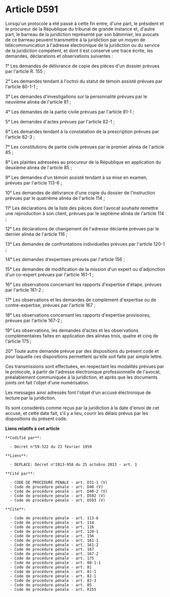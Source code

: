 # Article D591

Lorsqu'un protocole a été passé à cette fin entre, d'une part, le président et le procureur de la République du tribunal de
grande instance et, d'autre part, le barreau de la juridiction représenté par son bâtonnier, les avocats de ce barreau
peuvent transmettre à la juridiction par un moyen de télécommunication à l'adresse électronique de la juridiction ou du
service de la juridiction compétent, et dont il est conservé une trace écrite, les demandes, déclarations et observations
suivantes : 

1° Les demandes de délivrance de copie des pièces d'un dossier prévues par l'article R. 155 ; 

2° Les demandes tendant à l'octroi du statut de témoin assisté prévues par l'article 80-1-1 ; 

3° Les demandes d'investigations sur la personnalité prévues par le neuvième alinéa de l'article 81 ; 

4° Les demandes de la partie civile prévues par l'article 81-1 ; 

5° Les demandes d'actes prévues par l'article 82-1 ; 

6° Les demandes tendant à la constatation de la prescription prévues par l'article 82-3 ; 

7° Les constitutions de partie civile prévues par le premier alinéa de l'article 85 ; 

8° Les plaintes adressées au procureur de la République en application du deuxième alinéa de l'article 85 ; 

9° Les demandes d'un témoin assisté tendant à sa mise en examen, prévues par l'article 113-6 ; 

10° Les demandes de délivrance d'une copie du dossier de l'instruction prévues par le quatrième alinéa de l'article 114 ; 

11° Les déclarations de la liste des pièces dont l'avocat souhaite remettre une reproduction à son client, prévues par le
septième alinéa de l'article 114 ; 

12° Les déclarations de changement de l'adresse déclarée prévues par le dernier alinéa de l'article 116 ; 

13° Les demandes de confrontations individuelles prévues par l'article 120-1 ; 

14° Les demandes d'expertises prévues par l'article 156 ; 

15° Les demandes de modification de la mission d'un expert ou d'adjonction d'un co-expert prévues par l'article 161-1 ; 

16° Les observations concernant les rapports d'expertise d'étape, prévues par l'article 161-2 ; 

17° Les observations et les demandes de complément d'expertise ou de contre-expertise, prévues par l'article 167 ; 

18° Les observations concernant les rapports d'expertise provisoires, prévues par l'article 167-2 ; 

19° Les observations, les demandes d'actes et les observations complémentaires faites en application des alinéas trois,
quatre et cinq de l'article 175 ; 

20° Toute autre demande prévue par des dispositions du présent code et pour laquelle ces dispositions permettent qu'elle soit
faite par simple lettre. 

Ces transmissions sont effectuées, en respectant les modalités prévues par le protocole, à partir de l'adresse électronique
professionnelle de l'avocat, préalablement communiquée à la juridiction, et après que les documents joints ont fait l'objet
d'une numérisation. 

Les messages ainsi adressés font l'objet d'un accusé électronique de lecture par la juridiction. 

Ils sont considérés comme reçus par la juridiction à la date d'envoi de cet accusé, et cette date fait, s'il y a lieu, courir
les délais prévus par les dispositions du présent code.

**Liens relatifs à cet article**

	**Codifié par**:

	  - Décret n°59-322 du 23 février 1959

	**Liens**:

	  - DEPLACE: Décret n°2013-958 du 25 octobre 2013 - art. 1

	**Cité par**:

	  - CODE DE PROCEDURE PENALE - art. D31-1 (V)
	  - Code de procédure pénale - art. D40 (V)
	  - Code de procédure pénale - art. D40-2 (V)
	  - Code de procédure pénale - art. D592 (V)
	  - Code de procédure pénale - art. D593 (V)

	**Cite**:

	  - Code de procédure pénale - art. 113-6
	  - Code de procédure pénale - art. 114
	  - Code de procédure pénale - art. 116
	  - Code de procédure pénale - art. 120-1
	  - Code de procédure pénale - art. 156
	  - Code de procédure pénale - art. 161-1
	  - Code de procédure pénale - art. 161-2
	  - Code de procédure pénale - art. 167
	  - Code de procédure pénale - art. 167-2
	  - Code de procédure pénale - art. 175
	  - Code de procédure pénale - art. 80-1-1
	  - Code de procédure pénale - art. 81
	  - Code de procédure pénale - art. 81-1
	  - Code de procédure pénale - art. 82-1
	  - Code de procédure pénale - art. 82-3
	  - Code de procédure pénale - art. 85
	  - Code de procédure pénale - art. R155
